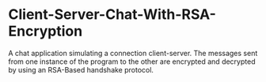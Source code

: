 # Client-Server-Chat-With-RSA-Encryption
A chat application simulating a connection client-server. The messages sent from one instance of the program to the other are encrypted and decrypted by using an RSA-Based handshake protocol.
